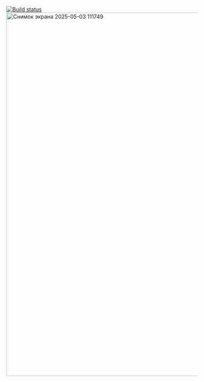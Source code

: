[![Build status](https://ci.appveyor.com/api/projects/status/s3tjvu3cl75jc2tm?svg=true)](https://ci.appveyor.com/project/Relict26/reporting)
<img width="956" alt="Снимок экрана 2025-05-03 111749" src="https://github.com/user-attachments/assets/4152ab6c-b2f3-4cb8-8f7a-8afc7f91f781" />
